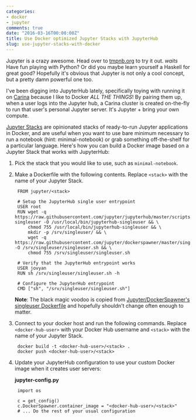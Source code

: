 ```yaml
---
categories:
- docker
- jupyter
comments: true
date: "2016-03-16T00:00:00Z"
title: Use Docker optimized Jupyter Stacks with JupyterHub
slug: use-jupyter-stacks-with-docker
---
```


Jupyter is a crazy awesome. Head over to [tmpnb.org](http://tmpnb.org) to try it out. _waits_
Have fun playing with Python? Or did you maybe learn yourself a Haskell for great good?
Hopefully it's obvious that Jupyter is not only a cool concept, but a pretty damn powerful one too.

I've been digging into JupyterHub lately, specifically toying with running it on [Carina](http://getcarina.com)
because I like to Docker _ALL THE THINGS_! By pairing them up, when a user logs into the Jupyter hub,
a Carina cluster is created on-the-fly to run that user's personal Jupyter server.
It's Jupyter + bring your own compute.

[Jupyter Stacks](https://github.com/jupyter/docker-stacks) are opinionated stacks of
ready-to-run Jupyter applications in Docker, and are useful when you want to use
bare minimum necessary to run a notebook (hint: minimal-notebook) or grab something off-the-shelf
for a particular language. Here's how you can build a Docker image based on a Jupyter Stack that works with JupyterHub:

1. Pick the stack that you would like to use, such as `minimal-notebook`.

2. Make a Dockerfile with the following contents. Replace `<stack>` with
    the name of your Jupyter Stack.


        FROM jupyter/<stack>

        # Setup the JupyterHub single user entrypoint
        USER root
        RUN wget -q https://raw.githubusercontent.com/jupyter/jupyterhub/master/scripts/jupyterhub-singleuser -O /usr/local/bin/jupyterhub-singleuser && \
            chmod 755 /usr/local/bin/jupyterhub-singleuser && \
            mkdir -p /srv/singleuser/ && \
            wget -q https://raw.githubusercontent.com/jupyter/dockerspawner/master/singleuser/singleuser.sh -O /srv/singleuser/singleuser.sh && \
            chmod 755 /srv/singleuser/singleuser.sh

        # Verify that the JupyterHub entrypoint works
        USER jovyan
        RUN sh /srv/singleuser/singleuser.sh -h

        # Configure the JupyterHub entrypoint
        CMD ["sh", "/srv/singleuser/singleuser.sh"]

    **Note**: The black magic voodoo is copied from [Jupyter/DockerSpawner's singleuser Dockerfile](https://github.com/jupyter/dockerspawner/blob/master/singleuser/Dockerfile)
    and hopefully shouldn't change often enough to matter.

3. Connect to your docker host and run the following commands. Replace `<docker-hub-user>`
    with your Docker Hub username and `<stack>` with the name of your Jupyter Stack.

        docker build -t <docker-hub-user>/<stack> .
        docker push <docker-hub-user>/<stack>

4. Update your JupyterHub configuration to use your custom Docker image when
    it creates user servers:

    **jupyter-config.py**

        import os

        c = get_config()
        c.DockerSpawner.container_image = "<docker-hub-user>/<stack>"
        # ... Do the rest of your usual configuration
